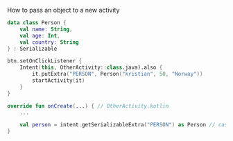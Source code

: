 How to pass an object to a new activity

```kotlin
data class Person {
    val name: String,
    val age: Int,
    val country: String
} : Serializable
```


```kotlin
btn.setOnClickListener {
    Intent(this, OtherActivity::class.java).also {
        it.putExtra("PERSON", Person("kristian", 50, "Norway"))
        startActivity(it)
    }
}
```


```kotlin
override fun onCreate(...) { // OtherActivity.kotlin
    ...

    val person = intent.getSerializableExtra("PERSON") as Person // cast Serializable object to Person
}
```

